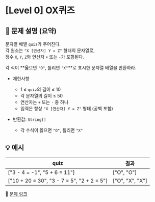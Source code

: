 # [Level 0] OX퀴즈

## 📝 문제 설명 (요약)
문자열 배열 `quiz`가 주어진다.  
각 원소는 `"X [연산자] Y = Z"` 형태의 문자열로,  
정수 `X`, `Y`, `Z`와 연산자 `+` 또는 `-`가 포함된다.  

각 식이 **옳으면 `"O"`, 틀리면 `"X"`**로 표시한 문자열 배열을 반환하라.

- 제한사항  
  - 1 ≤ `quiz`의 길이 ≤ 10  
  - 각 문자열의 길이 ≤ 50  
  - 연산자는 `+` 또는 `-` 중 하나  
  - 입력은 항상 `"X [연산자] Y = Z"` 형태 (공백 포함)

- 반환값: `String[]`  
  - 각 수식이 옳으면 `"O"`, 틀리면 `"X"`

## 💡 예시
| quiz | 결과 |
|------|------|
| ["3 - 4 = -1", "5 + 6 = 11"] | ["O", "O"] |
| ["10 + 20 = 30", "3 - 7 = 5", "2 + 2 = 5"] | ["O", "X", "X"] |

🔗 [문제 링크](https://school.programmers.co.kr/learn/courses/30/lessons/120907)
